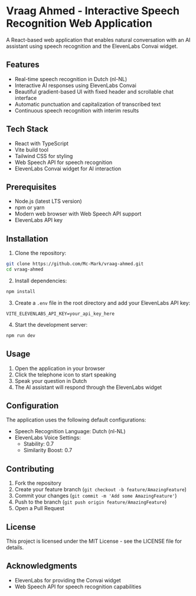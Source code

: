 # Vraag Ahmed - Interactive Speech Recognition Web Application

A React-based web application that enables natural conversation with an AI assistant using speech recognition and the ElevenLabs Convai widget.

## Features

- Real-time speech recognition in Dutch (nl-NL)
- Interactive AI responses using ElevenLabs Convai
- Beautiful gradient-based UI with fixed header and scrollable chat interface
- Automatic punctuation and capitalization of transcribed text
- Continuous speech recognition with interim results

## Tech Stack

- React with TypeScript
- Vite build tool
- Tailwind CSS for styling
- Web Speech API for speech recognition
- ElevenLabs Convai widget for AI interaction

## Prerequisites

- Node.js (latest LTS version)
- npm or yarn
- Modern web browser with Web Speech API support
- ElevenLabs API key

## Installation

1. Clone the repository:
```bash
git clone https://github.com/Mc-Mark/vraag-ahmed.git
cd vraag-ahmed
```

2. Install dependencies:
```bash
npm install
```

3. Create a `.env` file in the root directory and add your ElevenLabs API key:
```env
VITE_ELEVENLABS_API_KEY=your_api_key_here
```

4. Start the development server:
```bash
npm run dev
```

## Usage

1. Open the application in your browser
2. Click the telephone icon to start speaking
3. Speak your question in Dutch
4. The AI assistant will respond through the ElevenLabs widget

## Configuration

The application uses the following default configurations:

- Speech Recognition Language: Dutch (nl-NL)
- ElevenLabs Voice Settings:
  - Stability: 0.7
  - Similarity Boost: 0.7

## Contributing

1. Fork the repository
2. Create your feature branch (`git checkout -b feature/AmazingFeature`)
3. Commit your changes (`git commit -m 'Add some AmazingFeature'`)
4. Push to the branch (`git push origin feature/AmazingFeature`)
5. Open a Pull Request

## License

This project is licensed under the MIT License - see the LICENSE file for details.

## Acknowledgments

- ElevenLabs for providing the Convai widget
- Web Speech API for speech recognition capabilities
